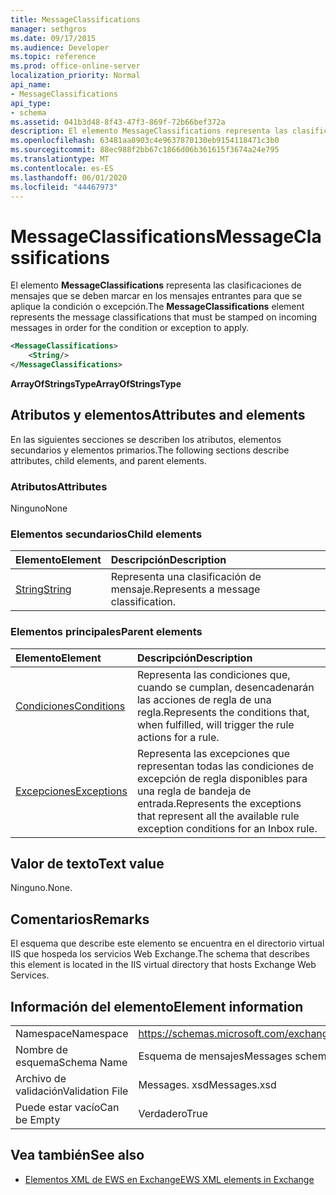 ```yaml
---
title: MessageClassifications
manager: sethgros
ms.date: 09/17/2015
ms.audience: Developer
ms.topic: reference
ms.prod: office-online-server
localization_priority: Normal
api_name:
- MessageClassifications
api_type:
- schema
ms.assetid: 041b3d48-8f43-47f3-869f-72b66bef372a
description: El elemento MessageClassifications representa las clasificaciones de mensajes que se deben marcar en los mensajes entrantes para que se aplique la condición o excepción.
ms.openlocfilehash: 63481aa8903c4e9637870130eb9154118471c3b0
ms.sourcegitcommit: 88ec988f2bb67c1866d06b361615f3674a24e795
ms.translationtype: MT
ms.contentlocale: es-ES
ms.lasthandoff: 06/01/2020
ms.locfileid: "44467973"
---
```

# <a name="messageclassifications"></a><span data-ttu-id="6b820-103">MessageClassifications</span><span class="sxs-lookup"><span data-stu-id="6b820-103">MessageClassifications</span></span>

<span data-ttu-id="6b820-104">El elemento **MessageClassifications** representa las clasificaciones de mensajes que se deben marcar en los mensajes entrantes para que se aplique la condición o excepción.</span><span class="sxs-lookup"><span data-stu-id="6b820-104">The **MessageClassifications** element represents the message classifications that must be stamped on incoming messages in order for the condition or exception to apply.</span></span> 
  
```XML
<MessageClassifications>
    <String/>
</MessageClassifications>
```

 <span data-ttu-id="6b820-105">**ArrayOfStringsType**</span><span class="sxs-lookup"><span data-stu-id="6b820-105">**ArrayOfStringsType**</span></span>
## <a name="attributes-and-elements"></a><span data-ttu-id="6b820-106">Atributos y elementos</span><span class="sxs-lookup"><span data-stu-id="6b820-106">Attributes and elements</span></span>

<span data-ttu-id="6b820-107">En las siguientes secciones se describen los atributos, elementos secundarios y elementos primarios.</span><span class="sxs-lookup"><span data-stu-id="6b820-107">The following sections describe attributes, child elements, and parent elements.</span></span>
  
### <a name="attributes"></a><span data-ttu-id="6b820-108">Atributos</span><span class="sxs-lookup"><span data-stu-id="6b820-108">Attributes</span></span>

<span data-ttu-id="6b820-109">Ninguno</span><span class="sxs-lookup"><span data-stu-id="6b820-109">None</span></span>
  
### <a name="child-elements"></a><span data-ttu-id="6b820-110">Elementos secundarios</span><span class="sxs-lookup"><span data-stu-id="6b820-110">Child elements</span></span>

|<span data-ttu-id="6b820-111">**Elemento**</span><span class="sxs-lookup"><span data-stu-id="6b820-111">**Element**</span></span>|<span data-ttu-id="6b820-112">**Descripción**</span><span class="sxs-lookup"><span data-stu-id="6b820-112">**Description**</span></span>|
|:-----|:-----|
|[<span data-ttu-id="6b820-113">String</span><span class="sxs-lookup"><span data-stu-id="6b820-113">String</span></span>](string.md) <br/> |<span data-ttu-id="6b820-114">Representa una clasificación de mensaje.</span><span class="sxs-lookup"><span data-stu-id="6b820-114">Represents a message classification.</span></span>  <br/> |
   
### <a name="parent-elements"></a><span data-ttu-id="6b820-115">Elementos principales</span><span class="sxs-lookup"><span data-stu-id="6b820-115">Parent elements</span></span>

|<span data-ttu-id="6b820-116">**Elemento**</span><span class="sxs-lookup"><span data-stu-id="6b820-116">**Element**</span></span>|<span data-ttu-id="6b820-117">**Descripción**</span><span class="sxs-lookup"><span data-stu-id="6b820-117">**Description**</span></span>|
|:-----|:-----|
|[<span data-ttu-id="6b820-118">Condiciones</span><span class="sxs-lookup"><span data-stu-id="6b820-118">Conditions</span></span>](conditions.md) <br/> |<span data-ttu-id="6b820-119">Representa las condiciones que, cuando se cumplan, desencadenarán las acciones de regla de una regla.</span><span class="sxs-lookup"><span data-stu-id="6b820-119">Represents the conditions that, when fulfilled, will trigger the rule actions for a rule.</span></span>  <br/> |
|[<span data-ttu-id="6b820-120">Excepciones</span><span class="sxs-lookup"><span data-stu-id="6b820-120">Exceptions</span></span>](exceptions.md) <br/> |<span data-ttu-id="6b820-121">Representa las excepciones que representan todas las condiciones de excepción de regla disponibles para una regla de bandeja de entrada.</span><span class="sxs-lookup"><span data-stu-id="6b820-121">Represents the exceptions that represent all the available rule exception conditions for an Inbox rule.</span></span>  <br/> |
   
## <a name="text-value"></a><span data-ttu-id="6b820-122">Valor de texto</span><span class="sxs-lookup"><span data-stu-id="6b820-122">Text value</span></span>

<span data-ttu-id="6b820-123">Ninguno.</span><span class="sxs-lookup"><span data-stu-id="6b820-123">None.</span></span>
  
## <a name="remarks"></a><span data-ttu-id="6b820-124">Comentarios</span><span class="sxs-lookup"><span data-stu-id="6b820-124">Remarks</span></span>

<span data-ttu-id="6b820-125">El esquema que describe este elemento se encuentra en el directorio virtual IIS que hospeda los servicios Web Exchange.</span><span class="sxs-lookup"><span data-stu-id="6b820-125">The schema that describes this element is located in the IIS virtual directory that hosts Exchange Web Services.</span></span>
  
## <a name="element-information"></a><span data-ttu-id="6b820-126">Información del elemento</span><span class="sxs-lookup"><span data-stu-id="6b820-126">Element information</span></span>

|||
|:-----|:-----|
|<span data-ttu-id="6b820-127">Namespace</span><span class="sxs-lookup"><span data-stu-id="6b820-127">Namespace</span></span>  <br/> |https://schemas.microsoft.com/exchange/services/2006/messages  <br/> |
|<span data-ttu-id="6b820-128">Nombre de esquema</span><span class="sxs-lookup"><span data-stu-id="6b820-128">Schema Name</span></span>  <br/> |<span data-ttu-id="6b820-129">Esquema de mensajes</span><span class="sxs-lookup"><span data-stu-id="6b820-129">Messages schema</span></span>  <br/> |
|<span data-ttu-id="6b820-130">Archivo de validación</span><span class="sxs-lookup"><span data-stu-id="6b820-130">Validation File</span></span>  <br/> |<span data-ttu-id="6b820-131">Messages. xsd</span><span class="sxs-lookup"><span data-stu-id="6b820-131">Messages.xsd</span></span>  <br/> |
|<span data-ttu-id="6b820-132">Puede estar vacío</span><span class="sxs-lookup"><span data-stu-id="6b820-132">Can be Empty</span></span>  <br/> |<span data-ttu-id="6b820-133">Verdadero</span><span class="sxs-lookup"><span data-stu-id="6b820-133">True</span></span>  <br/> |
   
## <a name="see-also"></a><span data-ttu-id="6b820-134">Vea también</span><span class="sxs-lookup"><span data-stu-id="6b820-134">See also</span></span>



- [<span data-ttu-id="6b820-135">Elementos XML de EWS en Exchange</span><span class="sxs-lookup"><span data-stu-id="6b820-135">EWS XML elements in Exchange</span></span>](ews-xml-elements-in-exchange.md)

